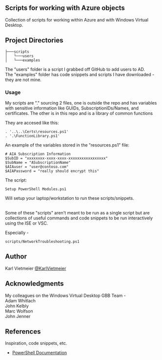 ## Scripts for working with Azure objects

Collection of scripts for working within Azure and with Windows Virtual Desktop. 


## Project Directories
```
├───scripts
│   └───users
│   └───examples
```

The "users" folder is a script I grabbed off GitHub to add users to AD.<br>
The "examples" folder has code snippets and scripts I have downloaded - they are not mine. 


### Usage
My scripts are "." sourcing 2 files, one is outside the repo and has variables with sensitive information
like GUIDs, SubscriptionIDs/Names, and certificates. The other is in this repo and is a library of common 
functions

They are accesed like this:
```
. '..\..\Certs\resources.ps1'
. '.\FunctionLibrary.ps1'
```


An example of the variables stored in the "resources.ps1" file:
```
# AIA Subscription Information
$SubID = "xxxxxxxx-xxxx-xxxx-xxxxxxxxxxxxxxxxx"
$SubName = "ASubscriptionName"
$AIAuser = "user@contoso.com"
$AIAPassword = "really should encrypt this"
```

The script:
```
Setup PowerShell Modules.ps1
```
Will setup your laptop/workstation to run these scripts/snippets.

<br>
Some of these "scripts" aren't meant to be run as a single script but are collections of useful 
commands and code snippets to be run interactively using the ISE or VSC.

Especially - 
```
scripts/NetworkTroubleshooting.ps1
```

## Author

Karl Vietmeier
[@KarlVietmeier](https://twitter.com/karlvietmeier)

## Acknowledgments
My colleagues on the Windows Virtual Desktop GBB Team -<br>
  Adam Whitlach<br>
  John Kelbly<br>
  Marc Wolfson<br>
  John Jenner<br>


## References
Inspiration, code snippets, etc.
* [PowerShell Documentation](https://docs.microsoft.com/en-us/powershell/)